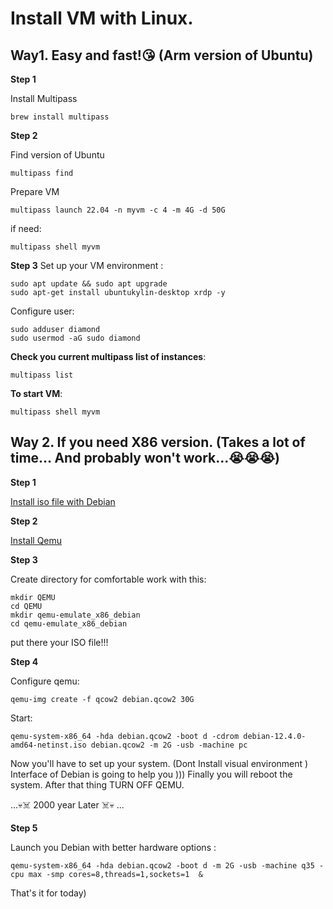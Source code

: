 # Install VM with Linux. 

## Way1. Easy and fast!😘 (Arm version of Ubuntu)

**Step 1**

Install Multipass
```
brew install multipass
```

**Step 2** 

Find version of Ubuntu
``` 
multipass find
```

Prepare VM
```
multipass launch 22.04 -n myvm -c 4 -m 4G -d 50G
```

if need:
```
multipass shell myvm
```

**Step 3**
Set up your VM environment :

```
sudo apt update && sudo apt upgrade
sudo apt-get install ubuntukylin-desktop xrdp -y
```

Configure user:

```
sudo adduser diamond
sudo usermod -aG sudo diamond
```

**Check you current multipass list of instances**:

```
multipass list
```

**To start VM**:

```
multipass shell myvm
```


## Way 2. If you need X86 version. (Takes a lot of time... And probably won't work...😭😭😭)

**Step 1**

[Install iso file with Debian](https://www.debian.org)

**Step 2**

[Install Qemu](https://github.com/NorthCapDiamond/Mac-users-life/blob/main/Install-Qemu.md)

**Step 3**

Create directory for comfortable work with this:

```
mkdir QEMU
cd QEMU
mkdir qemu-emulate_x86_debian
cd qemu-emulate_x86_debian
```

put there your ISO file!!!

**Step 4**

Configure qemu:

```
qemu-img create -f qcow2 debian.qcow2 30G
```

Start:

```
qemu-system-x86_64 -hda debian.qcow2 -boot d -cdrom debian-12.4.0-amd64-netinst.iso	debian.qcow2 -m 2G -usb -machine pc
```

Now you'll have to set up your system. (Dont Install visual environment ) Interface of Debian is going to help you )))
Finally you will reboot the system. 
After that thing TURN OFF QEMU.

...💀☠️ 2000 year Later ☠️💀 ...

**Step 5**

Launch you Debian with better hardware options :

```
qemu-system-x86_64 -hda debian.qcow2 -boot d -m 2G -usb -machine q35 -cpu max -smp cores=8,threads=1,sockets=1  &
```



That's it for today)
